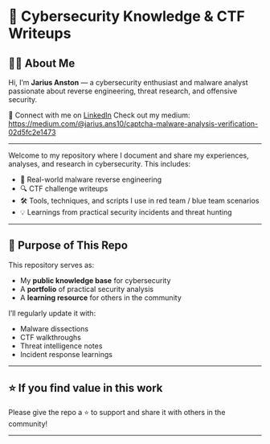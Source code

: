 # 🧠 Cybersecurity Knowledge & CTF Writeups

## 🙋‍♂️ About Me

Hi, I’m **Jarius Anston** — a cybersecurity enthusiast and malware analyst passionate about reverse engineering, threat research, and offensive security.

🔗 Connect with me on [LinkedIn](https://www.linkedin.com/in/jarius-anston-269907187)
Check out my medium: https://medium.com/@jarius.ans10/captcha-malware-analysis-verification-02d5fc2e1473

---

Welcome to my repository where I document and share my experiences, analyses, and research in cybersecurity. This includes:

- 🎯 Real-world malware reverse engineering
- 🔍 CTF challenge writeups
- 🛠 Tools, techniques, and scripts I use in red team / blue team scenarios
- 💡 Learnings from practical security incidents and threat hunting

---


## 🧭 Purpose of This Repo

This repository serves as:

- My **public knowledge base** for cybersecurity
- A **portfolio** of practical security analysis
- A **learning resource** for others in the community

I’ll regularly update it with:
- Malware dissections
- CTF walkthroughs
- Threat intelligence notes
- Incident response learnings

---

## ⭐ If you find value in this work

Please give the repo a ⭐ to support and share it with others in the community!

---

